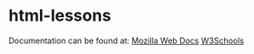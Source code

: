 # html-lessons

Documentation can be found at:
[Mozilla Web Docs](https://developer.mozilla.org/en-US/docs/Web/HTML)
[W3Schools](https://www.w3schools.com/html/)
